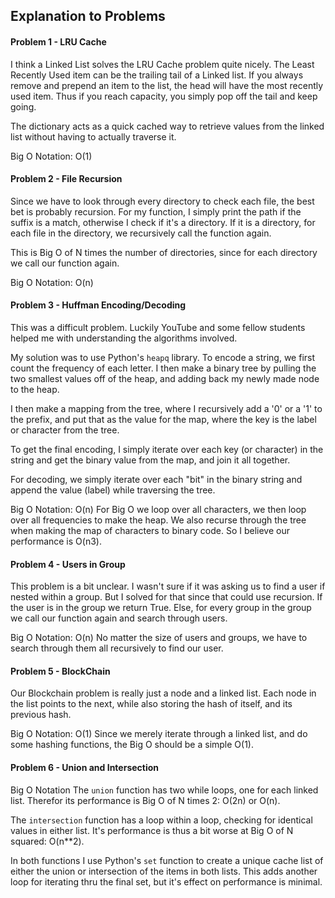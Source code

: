 ## Explanation to Problems

#### Problem 1 - LRU Cache
I think a Linked List solves the LRU Cache problem quite nicely.
The Least Recently Used item can be the trailing tail of a Linked list. If you always remove and prepend an item to the list, the head will have the most recently used item. Thus if you reach capacity, you simply pop off the tail and keep going.

The dictionary acts as a quick cached way to retrieve values from the linked list without having to actually traverse it.

Big O Notation: O(1)


#### Problem 2 - File Recursion
Since we have to look through every directory to check each file, the best bet is probably recursion. For my function, I simply print the path if the suffix is a match, otherwise I check if it's a directory. If it is a directory, for each file in the directory, we recursively call the function again.

This is Big O of N times the number of directories, since for each directory we call our function again.

Big O Notation: O(n)


#### Problem 3 - Huffman Encoding/Decoding
This was a difficult problem. Luckily YouTube and some fellow students helped me with understanding the algorithms involved.

My solution was to use Python's `heapq` library. To encode a string, we first count the frequency of each letter. I then make a binary tree by pulling the two smallest values off of the heap, and adding back my newly made node to the heap.

I then make a mapping from the tree, where I recursively add a '0' or a '1' to the prefix, and put that as the value for the map, where the key is the label or character from the tree.

To get the final encoding, I simply iterate over each key (or character) in the string and get the binary value from the map, and join it all together.

For decoding, we simply iterate over each "bit" in the binary string and append the value (label) while traversing the tree.

Big O Notation: O(n)
For Big O we loop over all characters, we then loop over all frequencies to make the heap. We also recurse through the tree when making the map of characters to binary code. So I believe our performance is O(n3).


#### Problem 4 - Users in Group
This problem is a bit unclear. I wasn't sure if it was asking us to find a user if nested within a group. But I solved for that since that could use recursion. If the user is in the group we return True. Else, for every group in the group we call our function again and search through users.

Big O Notation: O(n)
No matter the size of users and groups, we have to search through them all recursively to find our user.


#### Problem 5 - BlockChain
Our Blockchain problem is really just a node and a linked list. Each node in the list points to the next, while also storing the hash of itself, and its previous hash.

Big O Notation: O(1)
Since we merely iterate through a linked list, and do some hashing functions, the Big O should be a simple O(1).


#### Problem 6 - Union and Intersection
Big O Notation
The `union` function has two while loops, one for each linked list. Therefor its performance is Big O of N times 2: O(2n) or O(n).

The `intersection` function has a loop within a loop, checking for identical values in either list. It's performance is thus a bit worse at Big O of N squared: O(n**2).

In both functions I use Python's `set` function to create a unique cache list of either the union or intersection of the items in both lists. This adds another loop for iterating thru the final set, but it's effect on performance is minimal.
